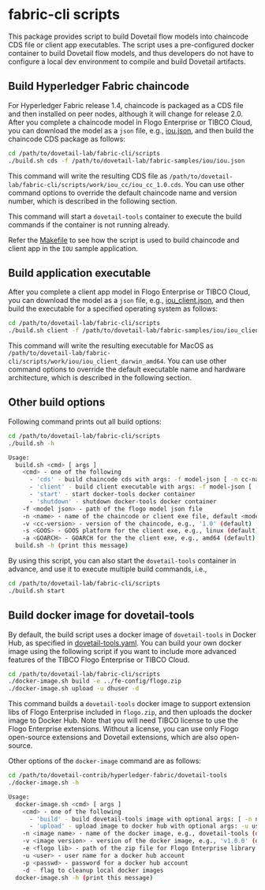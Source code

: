 # fabric-cli scripts

This package provides script to build Dovetail flow models into chaincode CDS file or client app executables. The script uses a pre-configured docker container to build Dovetail flow models, and thus developers do not have to configure a local dev environment to compile and build Dovetail artifacts.

## Build Hyperledger Fabric chaincode

For Hyperledger Fabric release 1.4, chaincode is packaged as a CDS file and then installed on peer nodes, although it will change for release 2.0. After you complete a chaincode model in Flogo Enterprise or TIBCO Cloud, you can download the model as a `json` file, e.g., [iou.json](https://github.com/dovetail-lab/fabric-samples/iou/iou.json), and then build the chaincode CDS package as follows:

```bash
cd /path/to/dovetail-lab/fabric-cli/scripts
./build.sh cds -f /path/to/dovetail-lab/fabric-samples/iou/iou.json
```

This command will write the resulting CDS file as `/path/to/dovetail-lab/fabric-cli/scripts/work/iou_cc/iou_cc_1.0.cds`. You can use other command options to override the default chaincode name and version number, which is described in the following section.

This command will start a `dovetail-tools` container to execute the build commands if the container is not running already.

Refer the [Makefile](https://github.com/dovetail-lab/fabric-samples/iou/Makefile) to see how the script is used to build chaincode and client app in the `IOU` sample application.

## Build application executable

After you complete a client app model in Flogo Enterprise or TIBCO Cloud, you can download the model as a `json` file, e.g., [iou_client.json](https://github.com/dovetail-lab/fabric-samples/iou/iou_client.json), and then build the executable for a specified operating system as follows:

```bash
cd /path/to/dovetail-lab/fabric-cli/scripts
./build.sh client -f /path/to/dovetail-lab/fabric-samples/iou/iou_client.json -s darwin
```

This command will write the resulting executable for MacOS as `/path/to/dovetail-lab/fabric-cli/scripts/work/iou/iou_client_darwin_amd64`. You can use other command options to override the default executable name and hardware architecture, which is described in the following section.

## Other build options

Following command prints out all build options:

```bash
cd /path/to/dovetail-lab/fabric-cli/scripts
./build.sh -h

Usage:
  build.sh <cmd> [ args ]
    <cmd> - one of the following
      - 'cds' - build chaincode cds with args: -f model-json [ -n cc-name -v cc-version ]
      - 'client' - build client executable with args: -f model-json [ -n exe-name -s GOOS -a GOARCH ]
      - 'start' - start docker-tools docker container
      - 'shutdown' - shutdown docker-tools docker container
    -f <model json> - path of the flogo model json file
    -n <name> - name of the chaincode or client exe file, default <model>_cc_<version>.cds or <model>_<goos>_<goarch>
    -v <cc-version> - version of the chaincode, e.g., '1.0' (default)
    -s <GOOS> - GOOS platform for the client exe, e.g., linux (default), darwin, or windows
    -a <GOARCH> - GOARCH for the the client exe, e.g., amd64 (default), or 386
  build.sh -h (print this message)
```

By using this script, you can also start the `dovetail-tools` container in advance, and use it to execute multiple build commands, i.e.,

```bash
cd /path/to/dovetail-lab/fabric-cli/scripts
./build.sh start
```

## Build docker image for dovetail-tools

By default, the build script uses a docker image of `dovetail-tools` in Docker Hub, as specified in [dovetail-tools.yaml](./dovetail-tools.yaml). You can build your own docker image using the following script if you want to include more advanced features of the TIBCO Flogo Enterprise or TIBCO Cloud.

```bash
cd /path/to/dovetail-lab/fabric-cli/scripts
./docker-image.sh build -e ../fe-config/flogo.zip
./docker-image.sh upload -u dhuser -d
```

This command builds a `dovetail-tools` docker image to support extension libs of Flogo Enterprise included in `flogo.zip`, and then uploads the docker image to Docker Hub. Note that you will need TIBCO license to use the Flogo Enterprise extensions. Without a license, you can use only Flogo open-source extensions and Dovetail extensions, which are also open-source.

Other options of the `docker-image` command are as follows:

```bash
cd /path/to/dovetail-contrib/hyperledger-fabric/dovetail-tools
./docker-image.sh -h

Usage:
  docker-image.sh <cmd> [ args ]
    <cmd> - one of the following
      - 'build' - build dovetail-tools image with optional args: [ -n name -v version -e flogo-zip ]
      - 'upload' - upload image to docker hub with optional args: -u user -p passwd [ -n name -v version -d ]
    -n <image name> - name of the docker image, e.g., dovetail-tools (default)
    -v <image version> - version of the docker image, e.g., 'v1.0.0' (default)
    -e <flogo lib> - path of the zip file for Flogo Enterprise library
    -u <user> - user name for a docker hub account
    -p <passwd> - password for a docker hub account
    -d - flag to cleanup local docker images
  docker-image.sh -h (print this message)
```
